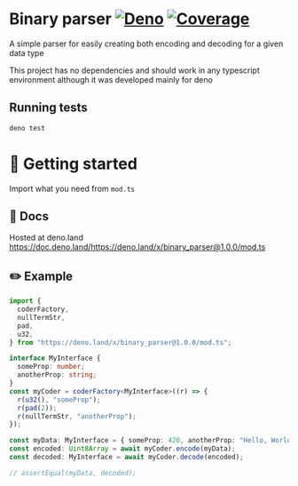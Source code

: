 # Binary parser [![Deno](https://github.com/glooca/parser/actions/workflows/deno.yml/badge.svg?branch=main)](https://github.com/glooca/parser/actions/workflows/deno.yml) [![Coverage](https://img.shields.io/codecov/c/github/glooca/parser?logo=codecov)](https://app.codecov.io/gh/glooca/parser)

A simple parser for easily creating both encoding and decoding for a given data type

This project has no dependencies and should work in any typescript environment although it was developed mainly for deno

## Running tests

```bash
deno test
```

# :tada: Getting started

Import what you need from `mod.ts`

## :pencil: Docs

Hosted at deno.land https://doc.deno.land/https://deno.land/x/binary_parser@1.0.0/mod.ts

## :pencil2: Example

```ts
import {
  coderFactory,
  nullTermStr,
  pad,
  u32,
} from "https://deno.land/x/binary_parser@1.0.0/mod.ts";

interface MyInterface {
  someProp: number;
  anotherProp: string;
}
const myCoder = coderFactory<MyInterface>((r) => {
  r(u32(), "someProp");
  r(pad(2));
  r(nullTermStr, "anotherProp");
});

const myData: MyInterface = { someProp: 420, anotherProp: "Hello, World!" };
const encoded: Uint8Array = await myCoder.encode(myData);
const decoded: MyInterface = await myCoder.decode(encoded);

// assertEqual(myData, decoded);
```
